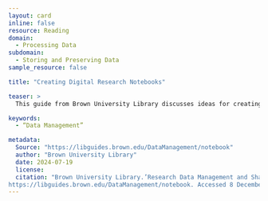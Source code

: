 ```yaml
---
layout: card
inline: false
resource: Reading
domain:
  - Processing Data
subdomain:
  - Storing and Preserving Data
sample_resource: false

title: "Creating Digital Research Notebooks"

teaser: >
  This guide from Brown University Library discusses ideas for creating a digital notebook to document your data research and management process. It also provides links to and instructions for using Open Science Framework (OSF) and (ELN) to design and store digital notebooks for free.

keywords:
  - “Data Management”

metadata:
  Source: "https://libguides.brown.edu/DataManagement/notebook"
  author: "Brown University Library"
  date: 2024-07-19
  license: 
  citation: "Brown University Library.’Research Data Management and Sharing.’ 2024.
https://libguides.brown.edu/DataManagement/notebook. Accessed 8 December 2024."
---
```

